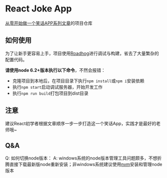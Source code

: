 # React Joke App
[从零开始做一个笑话APP系列文章](http://blog.csdn.net/awaw00/article/category/6642916)的项目仓库

## 如何使用

为了让新手更容易上手，项目使用[Roadhog](https://github.com/sorrycc/roadhog)进行调试与构建，省去了大量繁杂的配置代码。

**请使用node 6.2+版本执行以下命令**，不然会报错：

- 克隆项目到本地后，在项目目录下执行`npm install`或`npm i`安装依赖
- 执行`npm start`启动调试服务器，开始开发工作
- 执行`npm run build`打包项目到dist目录

## 注意

建议React初学者根据文章顺序一步一步打造这一个笑话App，实践才是最好的老师哦~

## Q&A

Q: 如何切换node版本：
A: windows系统的node版本管理工具问题颇多，不想折腾直接下载最新版node重新安装；非windows系统建议使用[nvm](https://github.com/creationix/nvm)安装和管理node版本

